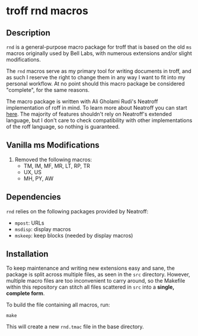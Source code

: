 # troff rnd macros

## Description

`rnd` is a general-purpose macro package for troff that is based on
the old `ms` macros originally used by Bell Labs, with numerous
extensions and/or slight modifications.

The `rnd` macros serve as my primary tool for writing documents in
troff, and as such I reserve the right to change them in any way I
want to fit into my personal workflow. At no point should this
macro package be considered "complete", for the same reasons.

The macro package is written with Ali Gholami Rudi's Neatroff
implementation of roff in mind. To learn more about Neatroff you
can start [here](https://litcave.rudi.ir/neatroff.pdf). The majority
of features shouldn't rely on Neatroff's extended language, but
I don't care to check compatibility with other implementations of
the roff language, so nothing is guaranteed.

## Vanilla ms Modifications

1. Removed the following macros:
    - TM, IM, MF, MR, LT, RP, TR
    - UX, US
    - MH, PY, AW

## Dependencies

`rnd` relies on the following packages provided by Neatroff:

- `mpost`: URLs
- `msdisp`: display macros
- `mskeep`: keep blocks (needed by display macros)

## Installation

To keep maintenance and writing new extensions easy and sane, the
package is split across multiple files, as seen in the `src`
directory. However, multiple macro files are too inconvenient to
carry around, so the Makefile within this repository can stitch
all files scattered in `src` into a **single, complete form**.

To build the file containing all macros, run:

    make

This will create a new `rnd.tmac` file in the base directory.
